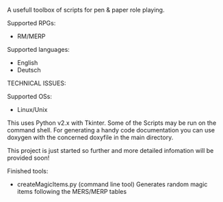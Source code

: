 A usefull toolbox of scripts for pen & paper role playing.

Supported RPGs:
- RM/MERP

Supported languages:
- English
- Deutsch


TECHNICAL ISSUES:

Supported OSs:
- Linux/Unix


This uses Python v2.x with Tkinter. Some of the Scripts may be run on the command shell.
For generating a handy code documentation you can use doxygen with the concerned doxyfile in the main directory.

This project is just started so further and more detailed infomation will be provided soon!

Finished tools:
- createMagicItems.py (command line tool) Generates random magic items following the MERS/MERP tables
